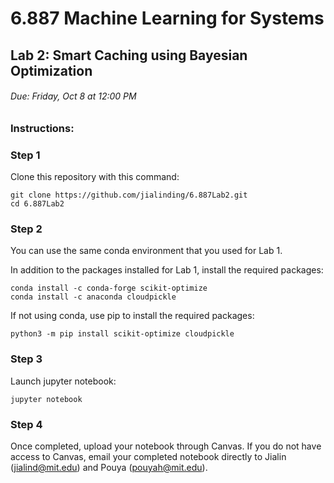 # 6.887 Machine Learning for Systems
## Lab 2: Smart Caching using Bayesian Optimization

###### Due: Friday, Oct 8 at 12:00 PM

### Instructions:

### Step 1

Clone this repository with this command:
```
git clone https://github.com/jialinding/6.887Lab2.git
cd 6.887Lab2
```

### Step 2

You can use the same conda environment that you used for Lab 1.

In addition to the packages installed for Lab 1, install the required packages:
```
conda install -c conda-forge scikit-optimize
conda install -c anaconda cloudpickle
```

If not using conda, use pip to install the required packages:
```
python3 -m pip install scikit-optimize cloudpickle
```

### Step 3
Launch jupyter notebook:
```
jupyter notebook
```

### Step 4
Once completed, upload your notebook through Canvas. If you do not have access to Canvas, email your completed notebook directly to Jialin (jialind@mit.edu) and Pouya (pouyah@mit.edu).
